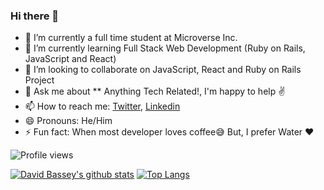 ### Hi there 👋

 

- 🔭 I’m currently a full time student at Microverse Inc.
- 🌱 I’m currently learning Full Stack Web Development (Ruby on Rails, JavaScript and React)
- 👯 I’m looking to collaborate on  JavaScript, React and Ruby on Rails Project
- 💬 Ask me about ** Anything Tech Related!, I'm happy to help :v:
- 📫 How to reach me: [Twitter](https://twitter.com/Davidosky007), [Linkedin](https://www.linkedin.com/in/david-bassey-2b9671199/)
- 😄 Pronouns: He/Him
- ⚡ Fun fact: When most developer loves coffee:sweat_smile: But, I prefer Water :heart: 

![Profile views](https://gpvc.arturio.dev/davidosky007)

[![David Bassey's github stats](https://github-readme-stats.vercel.app/api?username=Davidosky007&count_private=true&show_icons=true&theme=radical)](https://github.com/anuraghazra/github-readme-stats)  [![Top Langs](https://github-readme-stats.vercel.app/api/top-langs/?username=Davidosky007&show_icons=true&theme=radical&layout=compact)](https://github.com/anuraghazra/github-readme-stats)



 

